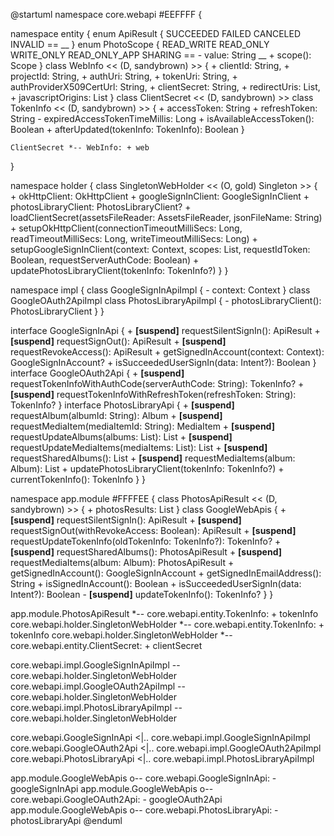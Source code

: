 @startuml
namespace core.webapi #EEFFFF {

  namespace entity {
    enum ApiResult {
      SUCCEEDED
      FAILED
      CANCELED
      INVALID
      ==
      __
    }
    enum PhotoScope {
      READ_WRITE
      READ_ONLY
      WRITE_ONLY
      READ_ONLY_APP
      SHARING
      ==
      - value: String
      __
      + scope(): Scope
    }
    class WebInfo << (D, sandybrown) >> {
      + clientId: String,
      + projectId: String,
      + authUri: String,
      + tokenUri: String,
      + authProviderX509CertUrl: String,
      + clientSecret: String,
      + redirectUris: List<String>,
      + javascriptOrigins: List<String>
    }
    class ClientSecret << (D, sandybrown) >>
    class TokenInfo << (D, sandybrown) >> {
      + accessToken: String
      + refreshToken: String
      - expiredAccessTokenTimeMillis: Long
      + isAvailableAccessToken(): Boolean
      + afterUpdated(tokenInfo: TokenInfo): Boolean
    }

    ClientSecret *-- WebInfo: + web
  }

  namespace holder {
    class SingletonWebHolder << (O, gold) Singleton >> {
      + okHttpClient: OkHttpClient
      + googleSignInClient: GoogleSignInClient
      + photosLibraryClient: PhotosLibraryClient?
      + loadClientSecret(assetsFileReader: AssetsFileReader, jsonFileName: String)
      + setupOkHttpClient(connectionTimeoutMilliSecs: Long, readTimeoutMilliSecs: Long, writeTimeoutMilliSecs: Long)
      + setupGoogleSignInClient(context: Context, scopes: List<PhotoScope>, requestIdToken: Boolean, requestServerAuthCode: Boolean)
      + updatePhotosLibraryClient(tokenInfo: TokenInfo?)
    }
  }

  namespace impl {
    class GoogleSignInApiImpl {
      - context: Context
    }
    class GoogleOAuth2ApiImpl
    class PhotosLibraryApiImpl {
      - photosLibraryClient(): PhotosLibraryClient
    }
  }

  interface GoogleSignInApi {
    + <B>[suspend]</B> requestSilentSignIn(): ApiResult
    + <B>[suspend]</B> requestSignOut(): ApiResult
    + <B>[suspend]</B> requestRevokeAccess(): ApiResult
    + getSignedInAccount(context: Context): GoogleSignInAccount?
    + isSucceededUserSignIn(data: Intent?): Boolean
  }
  interface GoogleOAuth2Api {
    + <B>[suspend]</B> requestTokenInfoWithAuthCode(serverAuthCode: String): TokenInfo?
    + <B>[suspend]</B> requestTokenInfoWithRefreshToken(refreshToken: String): TokenInfo?
  }
  interface PhotosLibraryApi {
    + <B>[suspend]</B> requestAlbum(albumId: String): Album
    + <B>[suspend]</B> requestMediaItem(mediaItemId: String): MediaItem
    + <B>[suspend]</B> requestUpdateAlbums(albums: List<Album>): List<Album>
    + <B>[suspend]</B> requestUpdateMediaItems(mediaItems: List<MediaItem>): List<MediaItem>
    + <B>[suspend]</B> requestSharedAlbums(): List<Album>
    + <B>[suspend]</B> requestMediaItems(album: Album): List<MediaItem>
    + updatePhotosLibraryClient(tokenInfo: TokenInfo?)
    + currentTokenInfo(): TokenInfo
  }
}

namespace app.module #FFFFEE {
  class PhotosApiResult<ResultT : Serializable> << (D, sandybrown) >> {
    + photosResults: List<ResultT>
  }
  class GoogleWebApis {
    + <B>[suspend]</B> requestSilentSignIn(): ApiResult
    + <B>[suspend]</B> requestSignOut(withRevokeAccess: Boolean): ApiResult
    + <B>[suspend]</B> requestUpdateTokenInfo(oldTokenInfo: TokenInfo?): TokenInfo?
    + <B>[suspend]</B> requestSharedAlbums(): PhotosApiResult<Album>
    + <B>[suspend]</B> requestMediaItems(album: Album): PhotosApiResult<MediaItem>
    + getSignedInAccount(): GoogleSignInAccount
    + getSignedInEmailAddress(): String
    + isSignedInAccount(): Boolean
    + isSucceededUserSignIn(data: Intent?): Boolean
    - <B>[suspend]</B> updateTokenInfo(): TokenInfo?
  }
}

app.module.PhotosApiResult *-- core.webapi.entity.TokenInfo: + tokenInfo
core.webapi.holder.SingletonWebHolder *-- core.webapi.entity.TokenInfo: + tokenInfo
core.webapi.holder.SingletonWebHolder *-- core.webapi.entity.ClientSecret: + clientSecret

core.webapi.impl.GoogleSignInApiImpl -- core.webapi.holder.SingletonWebHolder
core.webapi.impl.GoogleOAuth2ApiImpl -- core.webapi.holder.SingletonWebHolder
core.webapi.impl.PhotosLibraryApiImpl -- core.webapi.holder.SingletonWebHolder

core.webapi.GoogleSignInApi <|.. core.webapi.impl.GoogleSignInApiImpl
core.webapi.GoogleOAuth2Api <|.. core.webapi.impl.GoogleOAuth2ApiImpl
core.webapi.PhotosLibraryApi <|.. core.webapi.impl.PhotosLibraryApiImpl

app.module.GoogleWebApis o-- core.webapi.GoogleSignInApi: - googleSignInApi
app.module.GoogleWebApis o-- core.webapi.GoogleOAuth2Api: - googleOAuth2Api
app.module.GoogleWebApis o-- core.webapi.PhotosLibraryApi: - photosLibraryApi
@enduml